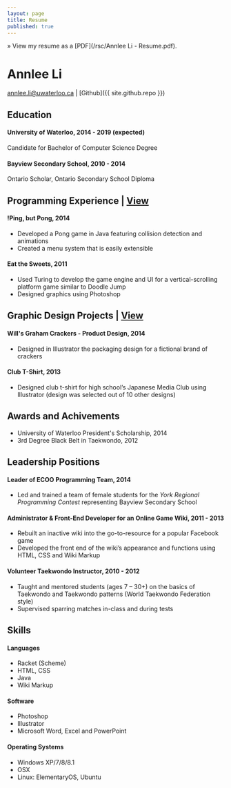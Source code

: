 ```yaml
---
layout: page
title: Resume
published: true
---
```


&raquo; View my resume as a [PDF](/rsc/Annlee Li - Resume.pdf).

# Annlee Li
<a href="mailto:annlee.li@uwaterloo.ca">annlee.li@uwaterloo.ca</a> | 
[Github]({{ site.github.repo }})

## Education
#### University of Waterloo, 2014 - 2019 (expected)
Candidate for Bachelor of Computer Science Degree

#### Bayview Secondary School, 2010 - 2014
Ontario Scholar, Ontario Secondary School Diploma

## Programming Experience | [View](/portfolio/#programs)
#### !Ping, but Pong, 2014
- Developed a Pong game in Java featuring collision detection and animations
- Created a menu system that is easily extensible 

#### Eat the Sweets, 2011
- Used Turing to develop the game engine and UI for a vertical-scrolling platform game similar to Doodle Jump
- Designed graphics using Photoshop

## Graphic Design Projects | [View](/portfolio/#graphics)
#### Will's Graham Crackers - Product Design, 2014
- Designed in Illustrator the packaging design for a fictional brand of crackers

#### Club T-Shirt, 2013
- Designed club t-shirt for high school’s Japanese Media Club using Illustrator (design was selected out of 10 other designs)

## Awards and Achivements
- University of Waterloo President's Scholarship, 2014
- 3rd Degree Black Belt in Taekwondo, 2012

## Leadership Positions
#### Leader of ECOO Programming Team, 2014
- Led and trained a team of female students for the _York Regional Programming Contest_ representing Bayview Secondary School

#### Administrator & Front-End Developer for an Online Game Wiki, 2011 - 2013
- Rebuilt an inactive wiki into the go-to-resource for a popular Facebook game
- Developed the front end of the wiki’s appearance and functions using HTML, CSS and Wiki Markup 

#### Volunteer Taekwondo Instructor, 2010 - 2012
- Taught and mentored students (ages 7 – 30+) on the basics of Taekwondo and Taekwondo patterns (World Taekwondo Federation style)
- Supervised sparring matches in-class and during tests

## Skills
#### Languages
- Racket (Scheme)
- HTML, CSS
- Java
- Wiki Markup

#### Software
- Photoshop
- Illustrator
- Microsoft Word, Excel and PowerPoint

#### Operating Systems
- Windows XP/7/8/8.1
- OSX 
- Linux: ElementaryOS, Ubuntu